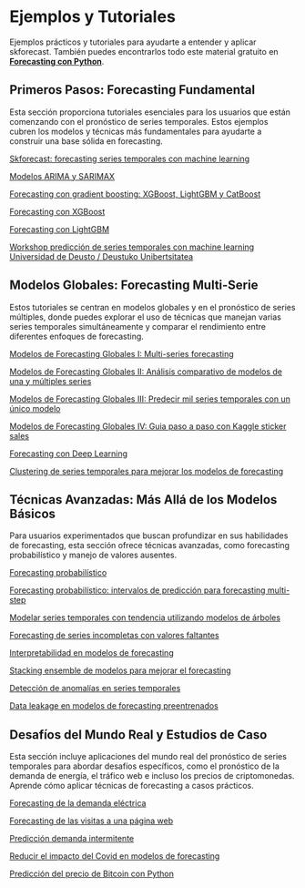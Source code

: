 <script src="https://kit.fontawesome.com/d20edc211b.js" crossorigin="anonymous"></script>

# Ejemplos y Tutoriales

Ejemplos prácticos y tutoriales para ayudarte a entender y aplicar skforecast. También puedes encontrarlos todo este material gratuito en [**Forecasting con Python**](https://cienciadedatos.net/forecasting-python).

## Primeros Pasos: Forecasting Fundamental

Esta sección proporciona tutoriales esenciales para los usuarios que están comenzando con el pronóstico de series temporales. Estos ejemplos cubren los modelos y técnicas más fundamentales para ayudarte a construir una base sólida en forecasting.

<i class="fa-duotone fa-chart-line fa" style="font-size: 25px; color: #1DA1F2;"></i> [Skforecast: forecasting series temporales con machine learning](https://www.cienciadedatos.net/documentos/py27-forecasting-series-temporales-python-scikitlearn.html)

<i class="fa-solid fa-arrow-trend-up" style="font-size: 25px; color: #E60023;"></i> [Modelos ARIMA y SARIMAX](https://cienciadedatos.net/documentos/py51-modelos-arima-sarimax-python.html)

<i class="fa-solid fa-sitemap fa" style="font-size: 25px; color: #00cc99;"></i> [Forecasting con gradient boosting: XGBoost, LightGBM y CatBoost](https://www.cienciadedatos.net/documentos/py39-forecasting-series-temporales-con-skforecast-xgboost-lightgbm-catboost.html)

<i class="fa-solid fa-diagram-project fa-rotate-90" style="font-size: 25px; color: #74C0FC;"></i> [Forecasting con XGBoost](https://www.cienciadedatos.net/documentos/py56-forecasting-series-temporales-con-xgboost.html)

<i class="fa-solid fa-diagram-project fa-rotate-90" style="font-size: 25px; color: #76b644;"></i> [Forecasting con LightGBM](https://www.cienciadedatos.net/documentos/py58-forecasting-series-temporales-con-lightgbm.html)

<i class="fa-brands fa-youtube" style="font-size: 25px; color: #c4302b;"></i> [Workshop predicción de series temporales con machine learning 
Universidad de Deusto / Deustuko Unibertsitatea](https://youtu.be/MlktVhReO0E)


## Modelos Globales: Forecasting Multi-Serie

Estos tutoriales se centran en modelos globales y en el pronóstico de series múltiples, donde puedes explorar el uso de técnicas que manejan varias series temporales simultáneamente y comparar el rendimiento entre diferentes enfoques de forecasting.

<i class="fa-duotone fa-water fa" style="font-size: 25px; color: teal;"></i> [Modelos de Forecasting Globales I: Multi-series forecasting](https://www.cienciadedatos.net/documentos/py44-multi-series-forecasting-skforecast-español.html)

<i class="fa-solid fa-globe" style="font-size: 25px; color: #6b8e23;"></i> [Modelos de Forecasting Globales II: Análisis comparativo de modelos de una y múltiples series](https://www.cienciadedatos.net/documentos/py53-modelos-forecasting-globales.html)

<i class="fa-solid fa-stairs" style="font-size: 25px; color: #B197FC;"></i> [Modelos de Forecasting Globales III: Predecir mil series temporales con un único modelo](https://www.cienciadedatos.net/documentos/py59-modelos-forecasting-escalables.html)

<i class="fa-brabs fa-kaggle" style="font-size: 25px; color:rgb(230, 12, 12);"></i> [Modelos de Forecasting Globales IV: Guia paso a paso con Kaggle sticker sales](https://cienciadedatos.net/documentos/py66-forecasting-sticker-sales-kaggle-es.html)

<i class="fa-solid fa-layer-group" style="font-size: 25px; color: #001633;"></i> [Forecasting con Deep Learning](https://cienciadedatos.net/documentos/py54-forecasting-con-deep-learning)

<i class="fa-solid fa-circle-nodes" style="font-size: 25px; color: #2f5ee9;"></i> [Clustering de series temporales para mejorar los modelos de forecasting](https://cienciadedatos.net/documentos/py64-clustering-series-temporales-forecasting.html)


## Técnicas Avanzadas: Más Allá de los Modelos Básicos

Para usuarios experimentados que buscan profundizar en sus habilidades de forecasting, esta sección ofrece técnicas avanzadas, como forecasting probabilístico y manejo de valores ausentes.

<i class="fa-light fa-chart-line fa" style="font-size: 25px; color: #f26e1d;"></i>  [Forecasting probabilístico](https://cienciadedatos.net/documentos/py42-forecasting-probabilistico.html)

<i class="fa-light fa-chart-line fa" style="font-size: 25px; color:rgb(128, 29, 242);"></i>  [Forecasting probabilístico: intervalos de predicción para forecasting multi-step](https://cienciadedatos.net/documentos/py60-forecasting-probabilistico-intervalos-prediccion-forecasting-multi-step.html)

<i class="fa-solid fa-tree" style="font-size: 25px; color:rgb(7, 104, 84);"></i> [Modelar series temporales con tendencia utilizando modelos de árboles](https://cienciadedatos.net/documentos/py49-modelar-tendencia-en-series-temporales-modelos-de-arboles.html)

<i class="fa-solid fa-magnifying-glass" style="font-size: 25px; color: purple;"></i> [Forecasting de series incompletas con valores faltantes](https://www.cienciadedatos.net/documentos/py46-forecasting-series-temporales-incompletas.html)

<i class="fa-solid fa-chart-gantt" style="font-size: 25px; color: #ff004f;"></i> [Interpretabilidad en modelos de forecasting](https://www.cienciadedatos.net/documentos/py57-modelos-forecasting-interpretables.html)

<i class="fa-solid fa-cubes-stacked fa-rotate-180" style="font-size: 25px; color: #c15d0b;"></i> [Stacking ensemble de modelos para mejorar el forecasting](https://cienciadedatos.net/documentos/py52-stacking-ensemble-modelos-forecasting.html)

<i class="fa-solid fa-ghost" style="font-size: 25px; color: #2f5ee9;"></i> [Detección de anomalías en series temporales](https://cienciadedatos.net/documentos/py62-deteccion-anomalias-series-temporales.html)

<i class="fa-solid fa-lock-open" style="font-size: 25px; color: #e70d44;"></i> [Data leakage en modelos de forecasting preentrenados](https://cienciadedatos.net/documentos/py63-data-leakage-modelos-forecasting-preentrenados.html)


## Desafíos del Mundo Real y Estudios de Caso

Esta sección incluye aplicaciones del mundo real del pronóstico de series temporales para abordar desafíos específicos, como el pronóstico de la demanda de energía, el tráfico web e incluso los precios de criptomonedas. Aprende cómo aplicar técnicas de forecasting a casos prácticos.

<i class="fa-duotone fa-lightbulb fa" style="font-size: 25px; color: #fcea2b;"></i> [Forecasting de la demanda eléctrica](https://www.cienciadedatos.net/documentos/py29-forecasting-demanda-energia-electrica-python.html)

<i class="fa-duotone fa-rss fa" style="font-size: 25px; color: #666666;"></i>  [Forecasting de las visitas a una página web](https://www.cienciadedatos.net/documentos/py37-forecasting-visitas-web-machine-learning.html)

<i class="fa-solid fa-wave-square" style="font-size: 25px; color: #fbbb09;"></i> [Predicción demanda intermitente](https://www.cienciadedatos.net/documentos/py48-forecasting-demanda-intermitente.html)

<i class="fa-solid fa-virus-covid" style="font-size: 25px; color: red;"></i> [Reducir el impacto del Covid en modelos de forecasting](https://cienciadedatos.net/documentos/py45-weighted-time-series-forecasting-es)

<i class="fa-brands fa-bitcoin fa" style="font-size: 25px; color: #f7931a;"></i> [Predicción del precio de Bitcoin con Python](https://www.cienciadedatos.net/documentos/py41-forecasting-criptomoneda-bitcoin-machine-learning-python.html)
